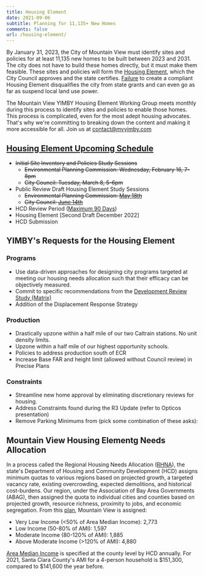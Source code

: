 ```yaml
---
title: Housing Element
date: 2021-09-06
subtitle: Planning for 11,135+ New Homes
comments: false
url: /housing-element/
---
```


By January 31, 2023, the City of Mountain View must identify sites and policies for at least 11,135 new homes to be built between 2023 and 2031. The city does not have to build these homes directly, but it must make them feasible. These sites and policies will form the [Housing Element], which the City Council approves and the state certifies. [Failure] to create a compliant Housing Element disqualifies the city from state grants and can even go as far as suspend local land use power.

The Mountain View YIMBY Housing Element Working Group meets monthly during this process to identify sites and policies to enable those homes. This process is complicated, even for the most adept housing advocates. That's why we're committing to breaking down the content and making it more accessible for all. Join us at contact@mvyimby.com

## [Housing Element Upcoming Schedule]
* ~~Initial Site Inventory and Policies Study Sessions~~
  * ~~Environmental Planning Commission: Wednesday, February 16, 7-8pm~~
  * ~~City Council: Tuesday, March 8, 5-6pm~~
* Public Review Draft Housing Element Study Sessions
  * ~~Environmental Planning Commission: [May 18th]~~
  * ~~City Council: [June 14th]~~
* HCD Review Period ([Maximum 90 Days])
* Housing Element [Second Draft December 2022]
* HCD Submission

## YIMBY's Requests for the Housing Element

### Programs

* Use data-driven approaches for designing city programs targeted at meeting our housing needs allocation such that their efficacy can be objectively measured.
* Commit to specific recommendations from the [Development Review Study (Matrix)](https://www.mountainview.gov/services/developmentrev/development_review_study.asp)
* Addition of the Displacement Response Strategy


### Production

* Drastically upzone within a half mile of our two Caltrain stations. No unit density limits.
* Upzone within a half mile of our highest opportunity schools.
* Policies to address production south of ECR
* Increase Base FAR and height limit (allowed without Council review) in Precise Plans


### Constraints

* Streamline new home approval by eliminating discretionary reviews for housing.
* Address Constraints found during the R3 Update (refer to Opticos presentation)
* Remove Parking Minimums from (pick some combination of these asks):


## Mountain View Housing Elementg Needs Allocation
In a process called the Regional Housing Needs Allocation ([RHNA]), the state's Department of Housing and Community Development (HCD) assigns minimum quotas to various regions based on projected growth, a targeted vacancy rate, existing overcrowding, expected demolitions, and historical cost-burdens. Our region, under the Association of Bay Area Governments (ABAG), then assigned the quota to individual cities and counties based on projected growth, resource richness, proximity to jobs, and economic segregation. From this [plan], Mountain View is assigned:
* Very Low Income (<50% of Area Median Income): 2,773
* Low Income (50-80% of AMI): 1,597
* Moderate Income (80-120% of AMI): 1,885
* Above Moderate Income (>120% of AMI): 4,880

[Area Median Income] is specified at the county level by HCD annually. For 2021, Santa Clara County's AMI for a 4-person household is $151,300, compared to $141,600 the year before.

[Housing Element]:https://www.hcd.ca.gov/community-development/housing-element/index.shtml
[Failure]:https://www.fairhousingelements.org/s/YIMBY-HE-Compliance_v2.pdf
[Housing Element Upcoming Schedule]:https://www.mvhousingelement.org/get-involved
[May 18th]:https://mountainview.legistar.com/LegislationDetail.aspx?ID=5652880&GUID=DB3408B3-846E-4E15-B578-986322ACF12A&Options=ID|Text
[June 14th]:https://mountainview.legistar.com/MeetingDetail.aspx?ID=906836&GUID=B74E1B69-DA0B-4BD1-A540-CC5800FCDCAF&Options=info|&Search=
[Maximum 90 Days]:https://leginfo.legislature.ca.gov/faces/billTextClient.xhtml?bill_id=202120220AB215
[RHNA]:https://www.hcd.ca.gov/community-development/rhna/index.shtml
[plan]:https://abag.ca.gov/sites/default/files/documents/2021-12/Final_RHNA_Allocation_Report_2023-2031-approved_0.pdf#page=30
[Area Median Income]:https://www.hcd.ca.gov/grants-funding/income-limits/state-and-federal-income-limits.shtml
[Second Draft]:https://static1.squarespace.com/static/6022eff36cb23905ed1d5b1c/t/63a4f334ee95f01df8711596/1671754571620/DRAFT+Mountain+View+2023-2031+HEU+12+22+2022.pdf
